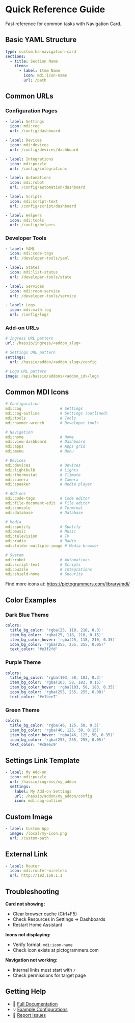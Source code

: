 # Quick Reference Guide

Fast reference for common tasks with Navigation Card.

## Basic YAML Structure

```yaml
type: custom:ha-navigation-card
sections:
  - title: Section Name
    items:
      - label: Item Name
        icon: mdi:icon-name
        url: /path
```

## Common URLs

### Configuration Pages
```yaml
- label: Settings
  icon: mdi:cog
  url: /config/dashboard

- label: Devices
  icon: mdi:devices  
  url: /config/devices/dashboard

- label: Integrations
  icon: mdi:puzzle
  url: /config/integrations

- label: Automations
  icon: mdi:robot
  url: /config/automation/dashboard

- label: Scripts
  icon: mdi:script-text
  url: /config/script/dashboard

- label: Helpers
  icon: mdi:tools
  url: /config/helpers
```

### Developer Tools
```yaml
- label: YAML
  icon: mdi:code-tags
  url: /developer-tools/yaml

- label: States
  icon: mdi:list-status
  url: /developer-tools/state

- label: Services
  icon: mdi:room-service
  url: /developer-tools/service

- label: Logs
  icon: mdi:math-log
  url: /config/logs
```

### Add-on URLs
```yaml
# Ingress URL pattern
url: /hassio/ingress/<addon_slug>

# Settings URL pattern
settings:
  url: /hassio/addon/<addon_slug>/config

# Logo URL pattern
image: /api/hassio/addons/<addon_id>/logo
```

## Common MDI Icons

```yaml
# Configuration
mdi:cog                 # Settings
mdi:cog-outline         # Settings (outlined)
mdi:tools               # Tools
mdi:hammer-wrench       # Developer tools

# Navigation
mdi:home                # Home
mdi:view-dashboard      # Dashboard
mdi:apps                # Apps grid
mdi:menu                # Menu

# Devices
mdi:devices             # Devices
mdi:lightbulb           # Lights
mdi:thermostat          # Climate
mdi:camera              # Camera
mdi:speaker             # Media player

# Add-ons
mdi:code-tags           # Code editor
mdi:file-document-edit  # File editor
mdi:console             # Terminal
mdi:database            # Database

# Media
mdi:spotify             # Spotify
mdi:music               # Music
mdi:television          # TV
mdi:radio               # Radio
mdi:folder-multiple-image # Media browser

# System
mdi:robot               # Automations
mdi:script-text         # Scripts
mdi:puzzle              # Integrations
mdi:shield-home         # Security
```

Find more icons at: https://pictogrammers.com/library/mdi/

## Color Examples

### Dark Blue Theme
```yaml
colors:
  title_bg_color: 'rgba(25, 118, 210, 0.3)'
  item_bg_color: 'rgba(25, 118, 210, 0.15)'
  item_bg_color_hover: 'rgba(25, 118, 210, 0.35)'
  icon_bg_color: 'rgba(255, 255, 255, 0.05)'
  text_color: '#e3f2fd'
```

### Purple Theme
```yaml
colors:
  title_bg_color: 'rgba(103, 58, 183, 0.3)'
  item_bg_color: 'rgba(103, 58, 183, 0.15)'
  item_bg_color_hover: 'rgba(103, 58, 183, 0.35)'
  icon_bg_color: 'rgba(255, 255, 255, 0.08)'
  text_color: '#e1bee7'
```

### Green Theme
```yaml
colors:
  title_bg_color: 'rgba(46, 125, 50, 0.3)'
  item_bg_color: 'rgba(46, 125, 50, 0.15)'
  item_bg_color_hover: 'rgba(46, 125, 50, 0.35)'
  icon_bg_color: 'rgba(255, 255, 255, 0.05)'
  text_color: '#c8e6c9'
```

## Settings Link Template

```yaml
- label: My Add-on
  icon: mdi:puzzle
  url: /hassio/ingress/my_addon
  settings:
    label: My Add-on Settings
    url: /hassio/addon/my_addon/config
    icon: mdi:cog-outline
```

## Custom Image

```yaml
- label: Custom App
  image: /local/my-icon.png
  url: /custom-path
```

## External Link

```yaml
- label: Router
  icon: mdi:router-wireless
  url: http://192.168.1.1
```

## Troubleshooting

**Card not showing:**
- Clear browser cache (Ctrl+F5)
- Check Resources in Settings → Dashboards
- Restart Home Assistant

**Icons not displaying:**
- Verify format: `mdi:icon-name`
- Check icon exists at pictogrammers.com

**Navigation not working:**
- Internal links must start with `/`
- Check permissions for target page

## Getting Help

- 📖 [Full Documentation](README.md)
- 💡 [Example Configurations](examples/)
- 🐛 [Report Issues](https://github.com/JOHLC/HA-Navigation-Card/issues)
